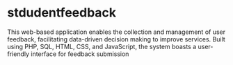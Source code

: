# stdudentfeedback
This web-based application enables the collection and management of user feedback, facilitating data-driven decision making to improve services. Built using PHP, SQL, HTML, CSS, and JavaScript, the system boasts a user-friendly interface for feedback submission
